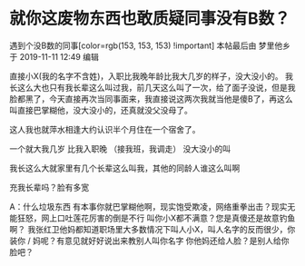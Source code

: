 # 就你这废物东西也敢质疑同事没有B数？


遇到个没B数的同事[color=rgb(153, 153, 153) !important]
本帖最后由 梦里他乡 于 2019-11-11 12:49 编辑


直接小X(我的名字不含姓)，入职比我晚年龄比我大几岁的样子，没大没小的。
我长这么大也只有我长辈这么叫过我，前几天这么叫了一次，给了面子没说，但是我脸都黑了，今天直接再次当同事面来，我直接说这两次我就当他是傻B了，再这么叫直接巴掌糊他，没大没小的，还真就没父没母了。

这人我也就萍水相逢大约认识半个月住在一个宿舍了。

一个就大我几岁 比我入职晚 （接我班，我调走） 没大没小的叫

我长这么大就家里有几个长辈这么叫我，其他的同龄人谁这么叫啊

充我长辈吗？脸有多宽


A：什么垃圾东西
有本事你就巴掌糊他啊，现实饱受欺凌，网络重拳出击？现实无能狂怒，网上口吐莲花厉害的倒是不行
叫你小X都不满意？您是真傻还是故意钓鱼啊？
我张红卫他妈都知道职场里大多数情况下叫人小X，叫人名字的反而很少，你装你 / 妈呢？有意见就好好说出来教别人叫你名字
你他妈还给人脸？是别人给你脸吧？
